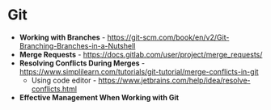 # Git

- **Working with Branches** - https://git-scm.com/book/en/v2/Git-Branching-Branches-in-a-Nutshell
- **Merge Requests** - https://docs.gitlab.com/user/project/merge_requests/
- **Resolving Conflicts During Merges** - https://www.simplilearn.com/tutorials/git-tutorial/merge-conflicts-in-git
  - Using code editor - https://www.jetbrains.com/help/idea/resolve-conflicts.html
- **Effective Management When Working with Git**
  

